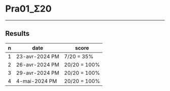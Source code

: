 # Pra01_Σ20

---

## Results
|n|date|score|
|-|----|-----|
|1|23-avr-2024 PM|7/20 = 35%|
|2|26-avr-2024 PM|20/20 = 100%|
|3|29-avr-2024 PM|20/20 = 100%|
|4|4-mai-2024 PM|20/20 = 100%|
